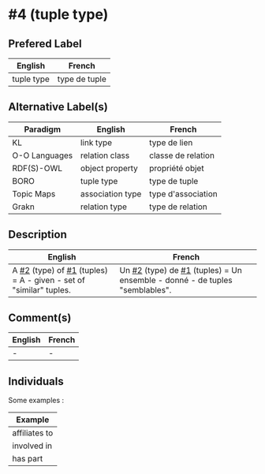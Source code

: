 #4 (tuple type)
==

Prefered Label
-
<table>
    <thead>
        <tr>
            <th>English</th>
            <th>French</th>
        </tr>
    </thead>
    <tbody>
        <tr>
            <td>tuple type</td>
            <td>type de tuple</td>
        </tr>
    </tbody>
</table>

Alternative Label(s)
-
<table>
    <thead>
        <tr>
            <th>Paradigm</th>
            <th>English</th>
            <th>French</th>
        </tr>
    </thead>
    <tbody>
       <tr>
            <td>KL</td>
            <td>link type</td>
            <td>type de lien</td>
        </tr>
        <tr>
            <td>O-O Languages</td>
            <td>relation class</td>
            <td>classe de relation</td>
       </tr>
       <tr>
            <td>RDF(S)-OWL</td>
            <td>object property</td>
            <td>propriété objet</td>
        </tr>
        <tr>
            <td>BORO</td>
            <td>tuple type</td>
            <td>type de tuple</td>
        </tr>
        <tr>
            <td>Topic Maps</td>
            <td>association type</td>
            <td>type d'association</td>
        </tr>
        <tr>
            <td>Grakn</td>
            <td>relation type</td>
            <td>type de relation</td>
        </tr>
    </tbody>
</table>

Description
-
<table>
    <thead>
        <tr>
            <th>English</th>
            <th>French</th>
        </tr>
    </thead>
    <tbody>
        <tr>
            <td>A <a href="https://github.com/iPlumb3r/KeQuarks/blob/master/1_Semantic/Conceptionary/%232_type.md">#2</a> (type) of <a href="https://github.com/iPlumb3r/KeQuarks/blob/master/1_Semantic/Conceptionary/%231_tuple.md">#1</a> (tuples) = A - given - set of "similar" tuples.</td>
            <td>Un <a href="https://github.com/iPlumb3r/KeQuarks/blob/master/1_Semantic/Conceptionary/%232_type.md">#2</a> (type) de <a href="https://github.com/iPlumb3r/KeQuarks/blob/master/1_Semantic/Conceptionary/%231_tuple.md">#1</a> (tuples) = Un ensemble - donné - de tuples "semblables".</td>
        </tr>
    </tbody>
</table>

Comment(s)
-
<table>
    <thead>
        <tr>
            <th>English</th>
            <th>French</th>
        </tr>
    </thead>
    <tbody>
         <tr>
            <td>-</td>
            <td>-</td>
        </tr>  
    </tbody>
</table>


Individuals
-

Some examples : 
<table>
    <thead>
        <tr>
            <th>Example</th>
        </tr>
    </thead>
    <tbody>
        <tr>
            <td>affiliates to</td>
        </tr>
        <tr>
            <td>involved in</td>
        </tr>
        <tr>
            <td>has part</td>
        </tr>
    </tbody>
</table>

